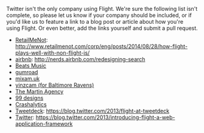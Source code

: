 Twitter isn't the only company using Flight. We're sure the following list isn't complete, so please let us know if your company should be included, or if you'd like us to feature a link to a blog post or article about how you're using Flight. Or even better, add the links yourself and submit a pull request.

* [RetailMeNot](https://www.retailmenot.com/): http://www.retailmenot.com/corp/eng/posts/2014/08/28/how-flight-plays-well-with-non-flight-js/
* [airbnb](https://www.airbnb.com): http://nerds.airbnb.com/redesigning-search
* [Beats Music](http://www.beatsmusic.com/)
* [gumroad](https://gumroad.com/)
* [mixam.uk](https://mixam.co.uk)
* [yinzcam (for Baltimore Ravens)](http://www.yinzcam.com/apps/nfl/bal)
* [The Martin Agency](http://www.martinagency.com)
* [99 designs](http://99designs.com/)
* [Crashalytics](http://try.crashlytics.com/)
* [Tweetdeck](https://tweetdeck.twitter.com/): https://blog.twitter.com/2013/flight-at-tweetdeck
* [Twitter](https://twitter.com/): https://blog.twitter.com/2013/introducing-flight-a-web-application-framework
